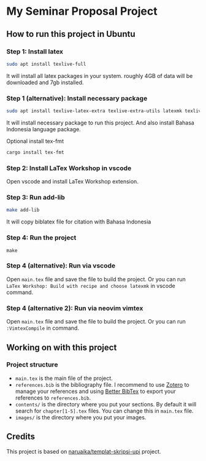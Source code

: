 # My Seminar Proposal Project

## How to run this project in Ubuntu

### Step 1: Install latex

```bash
sudo apt install texlive-full
```

It will install all latex packages in your system. roughly 4GB of data will be downloaded and 7gb installed.

### Step 1 (alternative): Install necessary package

```bash
sudo apt install texlive-latex-extra texlive-extra-utils latexmk texlive-lang-other
```

It will install necessary package to run this project.
And also install Bahasa Indonesia language package.

Optional install tex-fmt

```bash
cargo install tex-fmt
```

### Step 2: Install LaTex Workshop in vscode

Open vscode and install LaTex Workshop extension.

### Step 3: Run add-lib

```bash
make add-lib
```

It will copy biblatex file for citation with Bahasa Indonesia

### Step 4: Run the project

```
make
```

### Step 4 (alternative): Run via vscode

Open `main.tex` file and save the file to build the project.
Or you can run `LaTex Workshop: Build with recipe and choose latexmk` in vscode command.

### Step 4 (alternative 2): Run via neovim vimtex

Open `main.tex` file and save the file to build the project.
Or you can run `:VimtexCompile` in command.


## Working on with this project

### Project structure

- `main.tex` is the main file of the project.
- `references.bib` is the bibliography file. I recommend to use [Zotero](https://www.zotero.org/) to manage your references and using [Better BibTex](https://retorque.re/zotero-better-bibtex/) to export your references to `references.bib`.
- `contents/` is the directory where you put your sections. By default it will search for `chapter[1-5].tex` files. You can change this in `main.tex` file.
- `images/` is the directory where you put your images.

<!-- add credits to the original author https://github.com/naruaika/templat-skripsi-upi -->

## Credits

This project is based on [naruaika/templat-skripsi-upi](https://github.com/naruaika/templat-skripsi-upi) project.
